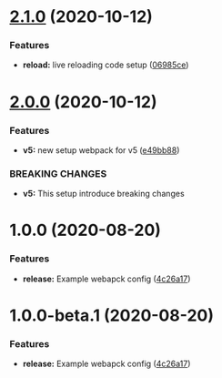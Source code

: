 # [2.1.0](https://github.com/itsprofcjs/webpack/compare/v2.0.0...v2.1.0) (2020-10-12)


### Features

* **reload:** live reloading code setup ([06985ce](https://github.com/itsprofcjs/webpack/commit/06985cefc0dd7694d9c4e515c905fe6575eaa1f1))

# [2.0.0](https://github.com/itsprofcjs/webpack/compare/v1.0.0...v2.0.0) (2020-10-12)


### Features

* **v5:** new setup webpack for v5 ([e49bb88](https://github.com/itsprofcjs/webpack/commit/e49bb88c8c2e101d0079be07872ed47c6f4f4278))


### BREAKING CHANGES

* **v5:** This setup introduce breaking changes

# 1.0.0 (2020-08-20)


### Features

* **release:** Example webapck config ([4c26a17](https://github.com/itsprofcjs/webpack/commit/4c26a17ba47536effb56b1ee0ba993765601dc1d))

# 1.0.0-beta.1 (2020-08-20)


### Features

* **release:** Example webapck config ([4c26a17](https://github.com/itsprofcjs/webpack/commit/4c26a17ba47536effb56b1ee0ba993765601dc1d))
